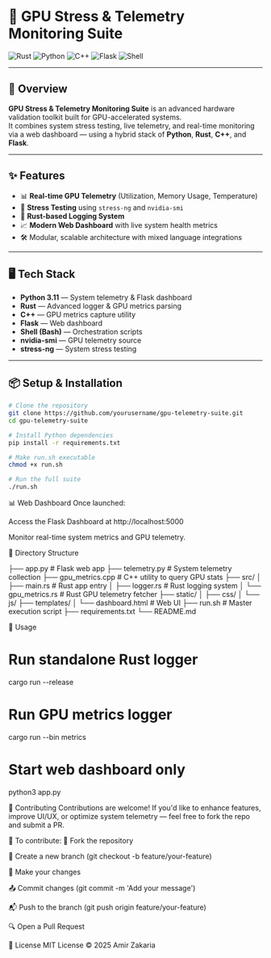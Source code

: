 # 🚀 GPU Stress & Telemetry Monitoring Suite

![Rust](https://img.shields.io/badge/Rust-1.76-orange?style=for-the-badge&logo=rust)
![Python](https://img.shields.io/badge/Python-3.11-blue?style=for-the-badge&logo=python)
![C++](https://img.shields.io/badge/C++-17-blue?style=for-the-badge&logo=c%2B%2B)
![Flask](https://img.shields.io/badge/Flask-Web%20Framework-black?style=for-the-badge&logo=flask)
![Shell](https://img.shields.io/badge/Shell-Bash-brightgreen?style=for-the-badge&logo=gnu-bash)

---

## 📑 Overview

**GPU Stress & Telemetry Monitoring Suite** is an advanced hardware validation toolkit built for GPU-accelerated systems.  
It combines system stress testing, live telemetry, and real-time monitoring via a web dashboard — using a hybrid stack of **Python**, **Rust**, **C++**, and **Flask**.

---

## ✨ Features

- 📊 **Real-time GPU Telemetry** (Utilization, Memory Usage, Temperature)
- 🧪 **Stress Testing** using `stress-ng` and `nvidia-smi`
- 📖 **Rust-based Logging System**
- 📈 **Modern Web Dashboard** with live system health metrics
- 🛠️ Modular, scalable architecture with mixed language integrations

---

## 🖥️ Tech Stack

- **Python 3.11** — System telemetry & Flask dashboard
- **Rust** — Advanced logger & GPU metrics parsing
- **C++** — GPU metrics capture utility
- **Flask** — Web dashboard
- **Shell (Bash)** — Orchestration scripts
- **nvidia-smi** — GPU telemetry source
- **stress-ng** — System stress testing

---

## 📦 Setup & Installation

```bash
# Clone the repository
git clone https://github.com/yourusername/gpu-telemetry-suite.git
cd gpu-telemetry-suite

# Install Python dependencies
pip install -r requirements.txt

# Make run.sh executable
chmod +x run.sh

# Run the full suite
./run.sh

```

📊 Web Dashboard
Once launched:

Access the Flask Dashboard at http://localhost:5000

Monitor real-time system metrics and GPU telemetry.


📂 Directory Structure

├── app.py               # Flask web app
├── telemetry.py         # System telemetry collection
├── gpu_metrics.cpp      # C++ utility to query GPU stats
├── src/
│   ├── main.rs          # Rust app entry
│   ├── logger.rs        # Rust logging system
│   └── gpu_metrics.rs   # Rust GPU telemetry fetcher
├── static/
│   ├── css/
│   └── js/
├── templates/
│   └── dashboard.html   # Web UI
├── run.sh               # Master execution script
├── requirements.txt
└── README.md


📌 Usage
# Run standalone Rust logger
cargo run --release

# Run GPU metrics logger
cargo run --bin metrics

# Start web dashboard only
python3 app.py



🤝 Contributing
Contributions are welcome!
If you'd like to enhance features, improve UI/UX, or optimize system telemetry — feel free to fork the repo and submit a PR.

📝 To contribute:
🍴 Fork the repository

🌱 Create a new branch (git checkout -b feature/your-feature)

📝 Make your changes

📤 Commit changes (git commit -m 'Add your message')

📬 Push to the branch (git push origin feature/your-feature)

🔍 Open a Pull Request



📄 License
MIT License © 2025 Amir Zakaria



